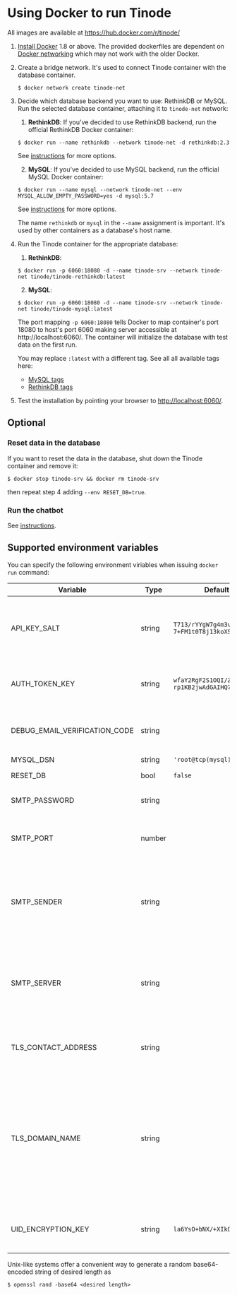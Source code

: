 # Using Docker to run Tinode

All images are available at https://hub.docker.com/r/tinode/

1. [Install Docker](https://docs.docker.com/install/) 1.8 or above. The provided dockerfiles are dependent on [Docker networking](https://docs.docker.com/network/) which may not work with the older Docker.

2. Create a bridge network. It's used to connect Tinode container with the database container.
	```
	$ docker network create tinode-net
	```

3. Decide which database backend you want to use: RethinkDB or MySQL. Run the selected database container, attaching it to `tinode-net` network:

	1. **RethinkDB**: If you've decided to use RethinkDB backend, run the official RethinkDB Docker container:
	```
	$ docker run --name rethinkdb --network tinode-net -d rethinkdb:2.3
	```
	See [instructions](https://hub.docker.com/_/rethinkdb/) for more options.

	2. **MySQL**: If you've decided to use MySQL backend, run the official MySQL Docker container:
	```
	$ docker run --name mysql --network tinode-net --env MYSQL_ALLOW_EMPTY_PASSWORD=yes -d mysql:5.7
	```
	See [instructions](https://hub.docker.com/_/mysql/) for more options.

	The name `rethinkdb` or `mysql` in the `--name` assignment is important. It's used by other containers as a database's host name.

4. Run the Tinode container for the appropriate database:

	1. **RethinkDB**:
	```
	$ docker run -p 6060:18080 -d --name tinode-srv --network tinode-net tinode/tinode-rethinkdb:latest
	```

	2. **MySQL**:
	```
	$ docker run -p 6060:18080 -d --name tinode-srv --network tinode-net tinode/tinode-mysql:latest
	```

	The port mapping `-p 6060:18080` tells Docker to map container's port 18080 to host's port 6060 making server accessible at http://localhost:6060/. The container will initialize the database with test data on the first run.

	You may replace `:latest` with a different tag. See all all available tags here:
	 * [MySQL tags](https://hub.docker.com/r/tinode/tinode-mysql/tags/)
	 * [RethinkDB tags](https://hub.docker.com/r/tinode/tinode-rethink/tags/)

5. Test the installation by pointing your browser to [http://localhost:6060/](http://localhost:6060/).

## Optional

### Reset data in the database

If you want to reset the data in the database, shut down the Tinode container and remove it:
```
$ docker stop tinode-srv && docker rm tinode-srv
```
then repeat step 4 adding `--env RESET_DB=true`.


### Run the chatbot

See [instructions](../chatbot/).

## Supported environment variables

You can specify the following environment viriables when issuing `docker run` command:

| Variable | Type | Default | Function |
| --- | --- | --- | --- |
| API_KEY_SALT | string | `T713/rYYgW7g4m3vG6zGRh\ 7+FM1t0T8j13koXScOAj4=` | base64-encoded 32 random bytes used as API salt. Use [keygen](../keygen) to create a personalized API key. |
| AUTH_TOKEN_KEY | string | `wfaY2RgF2S1OQI/ZlK+LS\ rp1KB2jwAdGAIHQ7JZn+Kc=` | base64-encoded 32 random bytes used as salt for authentication tokens |
| DEBUG_EMAIL_VERIFICATION_CODE | string |  | Enable dummy email verification code, e.g. `123456`. Disabled by default (empty string). |
| MYSQL_DSN | string | `'root@tcp(mysql)/tinode'` | MySQL [DSN](https://github.com/go-sql-driver/mysql#dsn-data-source-name) |
| RESET_DB | bool | `false` | Drop and recreate the database. |
| SMTP_PASSWORD | string |  | Password to use for authentication with the SMTP server |
| SMTP_PORT | number |  | Port number of the SMTP server to use for sending verification emails, e.g. `25` or `587`. |
| SMTP_SENDER | string |  | [RFC 5322](https://tools.ietf.org/html/rfc5322) email address to use in the `FROM` field of verification emails and for authentication with the SMTP server, .e.g. `'"John Doe" <jdoe@example.com>'` |
| SMTP_SERVER | string |  | Name of the SMTP server to use for sending verification emails, e.g. `smtp.gmail.com`. If SMTP_SERVER is not defined, email verification will be disabled. |
| TLS_CONTACT_ADDRESS | string |  | Optional email to use as contact for [LetsEncrypt](https://letsencrypt.org/) certificates, e.g. `jdoe@example.com`. |
| TLS_DOMAIN_NAME | string |  | If non-empty, enables TLS (http**s**) and configures domain name of your container, e.g. `www.example.com`. In order for TLS to work you have to expose your HTTPS port to the Internet and correctly configure DNS. It WILL FAIL with `localhost` or unroutable IPs. |
| UID_ENCRYPTION_KEY | string | `la6YsO+bNX/+XIkOqc5Svw==` | base64-encoded 16 random bytes used as an encryption key for user IDs. |

Unix-like systems offer a convenient way to generate a random base64-encoded string of desired length as
```
$ openssl rand -base64 <desired length>
```
